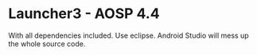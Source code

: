 Launcher3 - AOSP 4.4
=========

With all dependencies included. Use eclipse. Android Studio will mess up the whole source code. 

